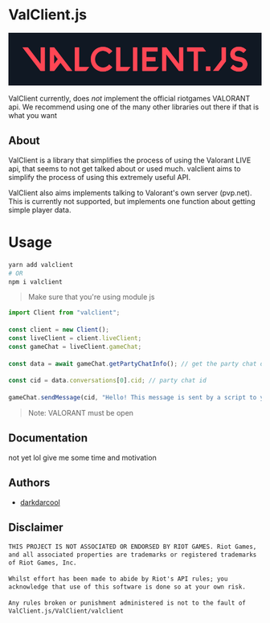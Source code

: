 # ValClient.js

<div align = "center">
  <img src = "/docs/logo.png"></img>
 </div>

ValClient currently, does _not_ implement the official riotgames VALORANT api. We recommend using one of the many other libraries out there if that is what you want

## About 

ValClient is a library that simplifies the process of using the Valorant LIVE api, that seems to not get talked about or used much. valclient aims to simplify the process of using this extremely useful API.

ValClient also aims implements talking to Valorant's own server (pvp.net). This is currently not supported, but implements one function about getting simple player data. 

# Usage

``` bash
yarn add valclient
# OR
npm i valclient
```

> Make sure that you're using module js

``` typescript
import Client from "valclient";

const client = new Client();
const liveClient = client.liveClient;
const gameChat = liveClient.gameChat;

const data = await gameChat.getPartyChatInfo(); // get the party chat data

const cid = data.conversations[0].cid; // party chat id

gameChat.sendMessage(cid, "Hello! This message is sent by a script to your game!"); // send a message as the player
```

> Note: VALORANT must be open

## Documentation

not yet lol give me some time and motivation

## Authors

* [darkdarcool](https://github.com/darkdarcool)

## Disclaimer

```
THIS PROJECT IS NOT ASSOCIATED OR ENDORSED BY RIOT GAMES. Riot Games, and all associated properties are trademarks or registered trademarks of Riot Games, Inc.

Whilst effort has been made to abide by Riot's API rules; you acknowledge that use of this software is done so at your own risk.

Any rules broken or punishment administered is not to the fault of ValClient.js/ValClient/valclient
```
